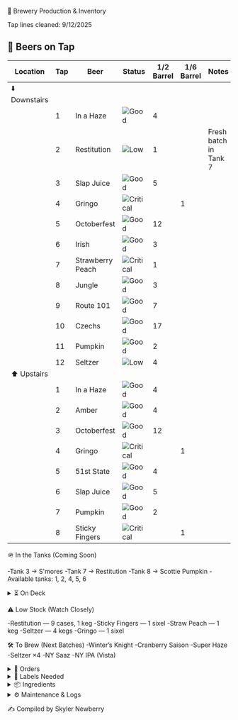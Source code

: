 🍻 Brewery Production & Inventory

Tap lines cleaned: 9/12/2025
## 🍺 Beers on Tap  

| Location   | Tap | Beer             | Status |1/2 Barrel|1/6 Barrel| Notes |
|------------|-----|------------------|--------|-------|--------|-------|
| ⬇️ Downstairs |    |        ||  ||  |
|  | 1   | In a Haze        | ![Good](https://img.shields.io/badge/Stock-Good-green) |4   | |  |
|            | 2   | Restitution       | ![Low](https://img.shields.io/badge/Stock-Low-yellow) | 1  |  | Fresh batch in Tank 7 |
|            | 3   | Slap Juice        | ![Good](https://img.shields.io/badge/Stock-Good-green) | 5   | |  |
|            | 4   | Gringo            | ![Critical](https://img.shields.io/badge/Stock-Critical-red) || 1    |  |
|            | 5   | Octoberfest       | ![Good](https://img.shields.io/badge/Stock-Good-green) | 12  |  |  |
|            | 6   | Irish             | ![Good](https://img.shields.io/badge/Stock-Good-green) | 3  |  |  |
|            | 7   | Strawberry Peach  | ![Critical](https://img.shields.io/badge/Stock-Critical-red)  | 1  |  |  |
|            | 8   | Jungle            | ![Good](https://img.shields.io/badge/Stock-Good-green)  | 3 |  |  |
|            | 9   | Route 101         | ![Good](https://img.shields.io/badge/Stock-Good-green)  | 7  | |  |
|            | 10  | Czechs            | ![Good](https://img.shields.io/badge/Stock-Good-green)  | 17  |  |  |
|            | 11  | Pumpkin           | ![Good](https://img.shields.io/badge/Stock-Good-green) |  2  |  |  |
|            | 12  | Seltzer           | ![Low](https://img.shields.io/badge/Stock-Low-yellow)  | 4  | |  |
| ⬆️ Upstairs  |    |        ||  ||  |
|   | 1   | In a Haze        | ![Good](https://img.shields.io/badge/Stock-Good-green) |  4   | |  |
|            | 2   | Amber             | ![Good](https://img.shields.io/badge/Stock-Good-green)  | 4 |  |  |
|            | 3   | Octoberfest       | ![Good](https://img.shields.io/badge/Stock-Good-green)  | 12   | |  |
|            | 4   | Gringo            | ![Critical](https://img.shields.io/badge/Stock-Critical-red)  |  | 1  |  |
|            | 5   | 51st State        | ![Good](https://img.shields.io/badge/Stock-Good-green)  | 4  | |  |
|            | 6   | Slap Juice        | ![Good](https://img.shields.io/badge/Stock-Good-green)  | 5  |  |  |
|            | 7   | Pumpkin           | ![Good](https://img.shields.io/badge/Stock-Good-green)  | 2   | |  |
|            | 8   | Sticky Fingers    | ![Critical](https://img.shields.io/badge/Stock-Critical-red) ||  1    |  |


🪖 In the Tanks (Coming Soon)

-Tank 3 → S'mores
-Tank 7 → Restitution
-Tank 8 → Scottie Pumpkin
-Available tanks: 1, 2, 4, 5, 6

<details> <summary>⏳ On Deck</summary>
-She’s a Peach (7)
-Road Soda (2 sixels)
-99 Problems (3)
-Mole Stout (3)
-Cider (4 sixels)
-Juicy Haze (2 sixels)
-My Boy Blue (4)
-Jacks (2)
-Founders Sept (7)
-Hindsight (1 sixel)
-Founders Oct (7)
</details>


⚠️ Low Stock (Watch Closely)

-Restitution — 9 cases, 1 keg
-Sticky Fingers — 1 sixel
-Straw Peach — 1 keg
-Seltzer — 4 kegs
-Gringo — 1 sixel

🛠 To Brew (Next Batches)
-Winter’s Knight
-Cranberry Saison
-Super Haze
-Seltzer ×4
-NY Saaz
-NY IPA (Vista)

<details> <summary>📑 Orders</summary>

Eagle (10/02): Restitution — 16 kegs, 12 sixels

</details>
<details> <summary>🧻 Labels Needed</summary>

-Upcoming Brews:
  -Winter’s Knight
  -Super Haze
-Inventory:
  -Boston South Irish Stout
  -S’mores
  -New West Coast
  -Founders Sept
  -Cherry Pineapple Sour
</details>
<details> <summary>📦 Ingredients</summary>

Needed:
-Galaxy — 44 lbs
-Amarillo — 44 lbs

<details> <summary>🌿 Hops On Hand</summary>
A–C

Amarillo —
(5 lbs)

Azacca —
(33 lbs)

Centennial —
(221 lbs)

Chinook —
(5 lbs)

Citra —
(80 lbs)

D–N

El Dorado —
(27 lbs)

Mandarina —
(5 lbs)

Nugget —
(27 lbs)

NY Chinook —
(11 lbs)

S–Z

Saaz —
(11 lbs)

Simcoe —
(33 lbs)

Vallestia —
(38 lbs)

Warrior —
(5 lbs)

Zeus —
(33 lbs)

32 DE 2021 —
(11 lbs)

</details>
</details>
<details> <summary>⚙️ Maintenance & Logs</summary>

Canning Line:

Greased 9/31

Replaced fill O-rings 9/28

Gland O-rings & spring 5/2

Other:

Mash grate cleaned 8/1

Water filters replaced 9/22

Safety / Quality / Maintenance

9/22: Left boils on → burn tops. Investigating with caustic + acid cycle.

9/1: Glycol chiller off. Glycol very low; topped off and restarted.

Checklists

Chiller Filter: [needs update]

Keggernut: None currently

Big Cooler Temp: 40°F (10/02)

Future Maintenance

New water barrier

Fix water softener

Paint floors

Glycol chiller pump bypassed — needs new fuses (received 5/27, waiting to install)

</details>

✍️ Compiled by Skyler Newberry
